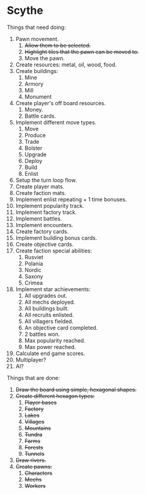 # Scythe

Things that need doing:

1. Pawn movement.
    1. ~~Allow them to be selected.~~
    1. ~~Highlight tiles that the pawn can be moved to.~~
    1. Move the pawn.
1. Create resources: metal, oil, wood, food.
1. Create buildings:
    1. Mine
    1. Armory
    1. Mill
    1. Monument
1. Create player's off board resources.
    1. Money.
    1. Battle cards.
1. Implement different move types.
    1. Move
    1. Produce
    1. Trade
    1. Bolster
    1. Upgrade
    1. Deploy
    1. Build
    1. Enlist
1. Setup the turn loop flow.
1. Create player mats.
1. Create faction mats.
1. Implement enlist repeating + 1 time bonuses.
1. Implement popularity track.
1. Implement factory track.
1. Implement battles.
1. Implement encounters.
1. Create factory cards.
1. Implement building bonus cards.
1. Create objective cards.
1. Create faction special abilities:
    1. Rusviet
    1. Polania
    1. Nordic
    1. Saxony
    1. Crimea
1. Implement star achievements:
    1. All upgrades out.
    1. All mechs deployed.
    1. All buildings built.
    1. All recruits enlisted.
    1. All villagers fielded.
    1. An objective card completed.
    1. 2 battles won.
    1. Max popularity reached.
    1. Max power reached.
1. Calculate end game scores.
1. Multiplayer?
1. AI?

Things that are done:

1. ~~Draw the board using simple, hexagonal shapes.~~
1. ~~Create different hexagon types:~~
    1. ~~Player bases~~
    1. ~~Factory~~
    1. ~~Lakes~~
    1. ~~Villages~~
    1. ~~Mountains~~
    1. ~~Tundra~~
    1. ~~Farms~~
    1. ~~Forests~~
    1. ~~Tunnels~~
1. ~~Draw rivers.~~
1. ~~Create pawns:~~
    1. ~~Characters~~
    1. ~~Mechs~~
    1. ~~Workers~~
